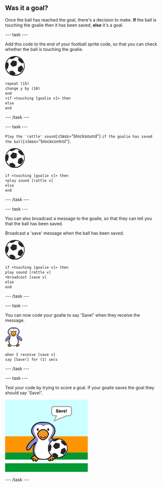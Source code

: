 ## Was it a goal?

Once the ball has reached the goal, there's a decision to make. __If__ the ball is touching the goalie then it has been saved, __else__ it's a goal.

--- task ---

Add this code to the end of your football sprite code, so that you can check whether the ball is touching the goalie.

![football sprite](images/football-sprite.png)

```blocks
repeat (15)
change y by (10)
end
+if <touching [goalie v]> then
else
end
```

--- /task ---

--- task ---

`Play the 'rattle' sound`{:class="blocksound"} `if the goalie has saved the ball`{:class="blockcontrol"}.

![football sprite](images/football-sprite.png)

```blocks
if <touching [goalie v]> then
+play sound [rattle v]
else
end
```

--- /task ---

--- task ---

You can also broadcast a message to the goalie, so that they can tell you that the ball has been saved.

Broadcast a 'save' message when the ball has been saved.

![football sprite](images/football-sprite.png)

```blocks
if <touching [goalie v]> then
play sound [rattle v]
+broadcast [save v]
else
end
```

--- /task ---

--- task ---

You can now code your goalie to say 'Save!' when they receive the message.

![goalie sprite](images/goalie-sprite.png)

```blocks
when I receive [save v]
say [Save!] for (1) secs
```
--- /task ---

--- task ---

Test your code by trying to score a goal. If your goalie saves the goal they should say 'Save!'.

![screenshot](images/goalie-save-test.png)

--- /task ---
